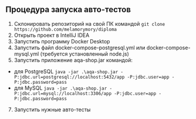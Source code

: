 ## Процедура запуска авто-тестов
1) Склонировать репозиторий на свой ПК командой `git clone https://github.com/melamorymory/diploma`
2) Открыть проект в IntelliJ IDEA
3) Запустить программу Docker Desktop
4) Запустить файл docker-compose-postgresql.yml или docker-compose-mysql.yml (требуется установленный node.js)
5) Запустить приложение aqa-shop.jar командой:
* для PostgreSQL `java -jar .\aqa-shop.jar -P:jdbc.url=postgresql://localhost:5432/app -P:jdbc.user=app -P:jdbc.password=pass`
* для MySQL `java -jar .\aqa-shop.jar -P:jdbc.url=mysql://localhost:3306/app -P:jdbc.user=app -P:jdbc.password=pass`
7) Запустить нужные авто-тесты
